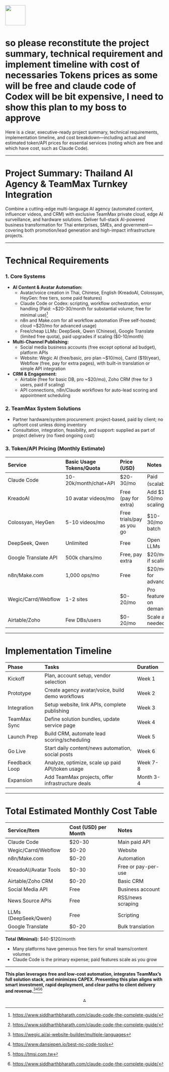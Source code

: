 <img src="https://r2cdn.perplexity.ai/pplx-full-logo-primary-dark%402x.png" style="height:64px;margin-right:32px"/>

# so please reconstitute the project summary, technical requirement and implement timeline with cost  of necessaries Tokens prices as some will be free and claude code of Codex will be bit expensive, I need to show this plan to my boss to approve

Here is a clear, executive-ready project summary, technical requirements, implementation timeline, and cost breakdown—including actual and estimated token/API prices for essential services (noting which are free and which have cost, such as Claude Code).

***

# Project Summary: Thailand AI Agency \& TeamMax Turnkey Integration

Combine a cutting-edge multi-language AI agency (automated content, influencer videos, and CRM) with exclusive TeamMax private cloud, edge AI surveillance, and hardware solutions. Deliver full-stack AI-powered business transformation for Thai enterprises, SMEs, and government—covering both promotion/lead generation and high-impact infrastructure projects.

***

# Technical Requirements

### 1. Core Systems

- **AI Content \& Avatar Automation:**
    - Avatar/voice creation in Thai, Chinese, English (KreadoAI, Colossyan, HeyGen: free tiers, some paid features)
    - Claude Code or Codex: scripting, workflow orchestration, error handling (Paid: ~\$20-30/month for substantial volume; free for minimal use)[^1]
    - n8n and Make.com for all workflow automation (Free self-hosted; cloud ~\$20/mo for advanced usage)
    - Free/cheap LLMs: DeepSeek, Qwen (Chinese), Google Translate (limited free quota), paid upgrades if scaling (\$0-10/month)
- **Multi-Channel Publishing:**
    - Social media business accounts (free except optional ad budget), platform APIs
    - Website: Wegic AI (free/basic, pro plan ~\$10/mo), Carrd (\$19/year), Webflow (free, pay for extra pages), with built-in translation or simple API integration
- **CRM \& Engagement:**
    - Airtable (free for basic DB, pro ~\$20/mo), Zoho CRM (free for 3 users, paid if scaling)
    - API connections, n8n/Claude workflows for auto-lead scoring and appointment scheduling


### 2. TeamMax System Solutions

- Partner hardware/system procurement: project-based, paid by client; no upfront cost unless doing inventory
- Consultation, integration, feasibility, and support: supplied as part of project delivery (no fixed ongoing cost)


### 3. Token/API Pricing (Monthly Estimate)

| Service | Basic Usage Tokens/Quota | Price (USD) | Notes |
| :-- | :-- | :-- | :-- |
| Claude Code | 10-20k/month/chat+API | \$20-30/mo | Paid (scalable)[^1] |
| KreadoAI | 10 avatar videos/mo | Free (pay for extra) | Add \$10-50/mo if scaling |
| Colossyan, HeyGen | 5-10 videos/mo | Free trials/pay as you go | \$10-30/mo for batch |
| DeepSeek, Qwen | Unlimited | Free | Open LLMs |
| Google Translate API | 500k chars/mo | Free, pay extra | \$20/mo+ if scaling |
| n8n/Make.com | 1,000 ops/mo | Free | \$20/mo for advanced |
| Wegic/Carrd/Webflow | 1-2 sites | \$0-20/mo | Pro features on demand |
| Airtable/Zoho | Few DBs/users | \$0-20/mo | Scale as needed |


***

# Implementation Timeline

| Phase | Tasks | Duration |
| :-- | :-- | :-- |
| Kickoff | Plan, account setup, vendor selection | Week 1 |
| Prototype | Create agency avatar/voice, build demo workflows | Week 2 |
| Integration | Setup website, link APIs, complete publishing | Week 3 |
| TeamMax Sync | Define solution bundles, update service page | Week 4 |
| Launch Prep | Build CRM, automate lead scoring/scheduling | Week 5 |
| Go Live | Start daily content/news automation, social posts | Week 6 |
| Feedback Loop | Analyze, optimize, scale up paid API/token usage | Week 7-8 |
| Expansion | Add TeamMax projects, offer infrastructure deals | Month 3-4 |


***

# Total Estimated Monthly Cost Table

| Service/Item | Cost (USD) per Month | Notes |
| :-- | :-- | :-- |
| Claude Code | \$20-30 | Main paid API |
| Wegic/Carrd/Webflow | \$0-20 | Website |
| n8n/Make.com | \$0-20 | Automation |
| KreadoAI/Avatar Tools | \$0-30 | Free or pay-per-use |
| Airtable/Zoho CRM | \$0-20 | Basic CRM |
| Social Media API | Free | Business account |
| News Source APIs | Free | RSS/news scraping |
| LLMs (DeepSeek/Qwen) | Free | Scripting |
| Google Translate | \$0-20 | Bulk translation |

**Total (Minimal):** \$40-\$120/month

- Many platforms have generous free tiers for small teams/content volumes
- Claude Code is the primary expense; paid features scale as you grow

***

**This plan leverages free and low-cost automation, integrates TeamMax’s full solution stack, and minimizes CAPEX. Presenting this plan aligns with smart investment, rapid deployment, and clear paths to client delivery and revenue.**[^2][^3][^4][^1]

<div style="text-align: center">⁂</div>

[^1]: https://www.siddharthbharath.com/claude-code-the-complete-guide/

[^2]: https://wegic.ai/ai-website-builder/multiple-languages

[^3]: https://www.dansiepen.io/best-no-code-tools

[^4]: https://tmsi.com.tw

